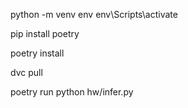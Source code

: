 python -m venv env
env\Scripts\activate

pip install poetry

poetry install

dvc pull

poetry run python hw/infer.py
